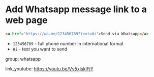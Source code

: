 # Add Whatsapp message link to a web page

```html
<a href="https://wa.me/123456789?text=Hi">Send via Whatsapp</a>
```

- `123456789` - full phone number in international format
- `Hi` - text you want to send

group: whatsapp


link_youtube: https://youtu.be/Vv5xIsklFjY
